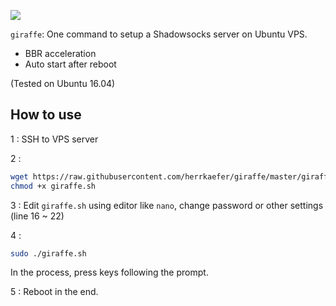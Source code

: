 ![](https://encrypted-tbn0.gstatic.com/images?q=tbn:ANd9GcTiAcG9QO7XhF4SvFt1T5IbZUjhWH7DBMsVQlbHxLcgu8zjenEH)

`giraffe`: One command to setup a Shadowsocks server on Ubuntu VPS.

- BBR acceleration
- Auto start after reboot

(Tested on Ubuntu 16.04)

## How to use

1 : SSH to VPS server

2 :

```sh
wget https://raw.githubusercontent.com/herrkaefer/giraffe/master/giraffe.sh
chmod +x giraffe.sh
```

3 : Edit `giraffe.sh` using editor like `nano`, change password or other settings (line 16 ~ 22)

4 :

```sh
sudo ./giraffe.sh
```

In the process, press keys following the prompt.

5 : Reboot in the end.

